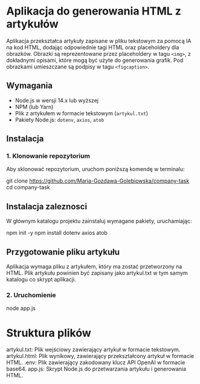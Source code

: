 # Aplikacja do generowania HTML z artykułów

Aplikacja przekształca artykuły zapisane w pliku tekstowym za pomocą IA na kod HTML, dodając odpowiednie tagi HTML oraz placeholdery dla obrazków. Obrazki są reprezentowane przez placeholdery w tagu `<img>`, z dokładnymi opisami, które mogą być użyte do generowania grafik. Pod obrazkami umieszczane są podpisy w tagu `<figcaption>`.

## Wymagania 

- Node.js w wersji 14.x lub wyższej
- NPM (lub Yarn)
- Plik z artykułem w formacie tekstowym (`artykul.txt`)
- Pakiety Node.js: `dotenv`, `axios`, `atob`

## Instalacja

### 1. Klonowanie repozytorium

Aby sklonować repozytorium, uruchom poniższą komendę w terminalu:

git clone https://github.com/Maria-Gozdawa-Golebiowska/company-task
cd company-task

## Instalacja zaleznosci

W głównym katalogu projektu zainstaluj wymagane pakiety, uruchamiając:

npm init -y 
npm install dotenv axios atob

## Przygotowanie pliku artykułu
Aplikacja wymaga pliku z artykułem, który ma zostać przetworzony na HTML. 
Plik artykułu powinien być zapisany jako artykul.txt w tym samym katalogu co skrypt aplikacji.

### 2. Uruchomienie 

node app.js

# Struktura plików 
artykul.txt: Plik wejściowy zawierający artykuł w formacie tekstowym.
artykul.html: Plik wynikowy, zawierający przekształcony artykuł w formacie HTML.
.env: Plik zawierający zakodowany klucz API OpenAI w formacie base64.
app.js: Skrypt Node.js do przetwarzania artykułu i generowania HTML.
